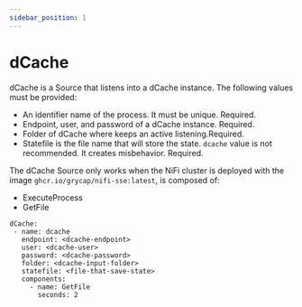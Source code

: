 ```yaml
---
sidebar_position: 1
---
```

# dCache

dCache is a Source that listens into a dCache instance. The following values must be provided:
- An identifier name of the process. It must be unique. Required.
- Endpoint, user, and password of a dCache instance. Required.
- Folder of dCache where keeps an active listening.Required.
- Statefile is the file name that will store the state. `dcache` value is not recommended. It creates misbehavior. Required.

The dCache Source only works when the NiFi cluster is deployed with the image `ghcr.io/grycap/nifi-sse:latest`, is composed of:
- ExecuteProcess
- GetFile

```
dCache:
 - name: dcache
   endpoint: <dcache-endpoint>
   user: <dcache-user>
   password: <dcache-password>
   folder: <dcache-input-folder>
   statefile: <file-that-save-state>
   components:
     - name: GetFile
       seconds: 2
```
